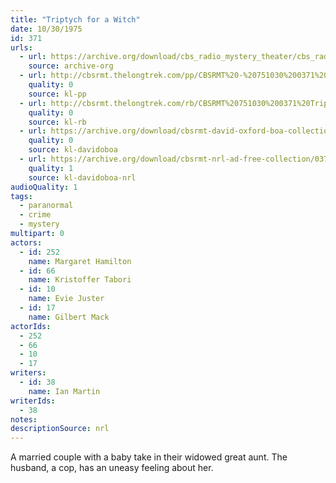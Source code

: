 ```yaml
---
title: "Triptych for a Witch"
date: 10/30/1975
id: 371
urls: 
  - url: https://archive.org/download/cbs_radio_mystery_theater/cbs_radio_mystery_theater-0351-0400.zip/cbs_radio_mystery_theater-0351-0400%2Fcbsrmt_0371_triptych_for_a_witch.mp3
    source: archive-org
  - url: http://cbsrmt.thelongtrek.com/pp/CBSRMT%20-%20751030%200371%20Triptych%20for%20a%20Witch_pp.mp3
    quality: 0
    source: kl-pp
  - url: http://cbsrmt.thelongtrek.com/rb/CBSRMT%20751030%200371%20Triptych%20for%20a%20Witch_wuwm%20repeat%204_16_76.mp3
    quality: 0
    source: kl-rb
  - url: https://archive.org/download/cbsrmt-david-oxford-boa-collection/CBSRMT-751030-0371-repeated-760116-Triptych-for-a-Witch-(128-44)_WUWM-FM-{BoA}.mp3
    quality: 0
    source: kl-davidoboa
  - url: https://archive.org/download/cbsrmt-nrl-ad-free-collection/0371%20CBSRMT-751030-0371-repeated-760116-Triptych-for-a-Witch-(128-44)_WUWM-FM-%7BBoA%7D%20(no%20ads).mp3
    quality: 1
    source: kl-davidoboa-nrl
audioQuality: 1
tags: 
  - paranormal
  - crime
  - mystery
multipart: 0
actors:  
  - id: 252
    name: Margaret Hamilton  
  - id: 66
    name: Kristoffer Tabori  
  - id: 10
    name: Evie Juster  
  - id: 17
    name: Gilbert Mack
actorIds:  
  - 252  
  - 66  
  - 10  
  - 17
writers:  
  - id: 38
    name: Ian Martin
writerIds:  
  - 38
notes: 
descriptionSource: nrl
---
```

A married couple with a baby take in their widowed great aunt. The husband, a cop, has an uneasy feeling about her.